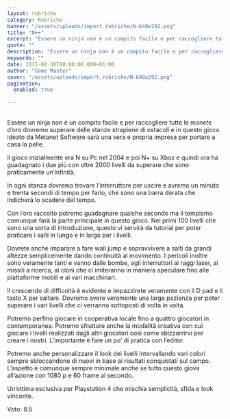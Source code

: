 ```yaml
---
layout: rubriche
category: Rubriche
banner: "/assets/uploads/import.rubriche/N-640x292.png"
title: "N++"
excerpt: "Essere un ninja non è un compito facile e per raccogliere tutte le monete d’oro dovremo superare delle stanze strapiene di ostacoli e in questo gioco ideato da Metanet Software sarà una vera e propria impresa per portare a casa la pelle. Il gioco inizialmente era N su Pc nel 2004 e poi N+ su [&hellip"
quote: ""
description: "Essere un ninja non è un compito facile e per raccogliere tutte le monete d’oro dovremo superare delle stanze strapiene di ostacoli e in questo gioco ideato da Metanet Software sarà una vera e propria impresa per portare a casa la pelle. Il gioco inizialmente era N su Pc nel 2004 e poi N+ su [&hellip"
keywords: ""
date: 2015-08-30T00:00:00.000+01:00
author: "Game Master"
cover: "/assets/uploads/import.rubriche/N-640x292.png"
pagination:
  enabled: true

---
```


[](https://hotmc.com/wp-content/uploads/2015/08/N.png)  
Essere un ninja non è un compito facile e per raccogliere tutte le monete d’oro dovremo superare delle stanze strapiene di ostacoli e in questo gioco ideato da Metanet Software sarà una vera e propria impresa per portare a casa la pelle.

Il gioco inizialmente era N su Pc nel 2004 e poi N+ su Xbox e quindi ora ha guadagnato i due più con oltre 2000 livelli da superare che sono praticamente un’infinità.

In ogni stanza dovremo trovare l’interruttore per uscire e avremo un minuto e trenta secondi di tempo per farlo, che sono una barra dorata che indicherà lo scadere del tempo.

Con l’oro raccolto potremo guadagnare qualche secondo ma il tempismo comunque farà la parte principale in questo gioco. Nei primi 100 livelli che sono una sorta di introduzione, questo vi servirà da tutorial per poter praticare i salti in lungo e in largo per i livelli.

Dovrete anche imparare a fare wall jump e sopravvivere a salti da grandi altezze semplicemente dando continuità al movimento. I pericoli inoltre sono veramente tanti e vanno dalle bombe, agli interruttori ai raggi laser, ai missili a ricerca, ai cloni che ci imiteranno in maniera speculare fino alle piattaforme mobili e ai vari macchinari.

[](https://hotmc.com/wp-content/uploads/2015/08/N-2.jpg)

Il crescendo di difficoltà è evidente e impazzirete veramente con il D pad e il tasto X per saltare. Dovremo avere veramente una larga pazienza per poter superare i vari livelli che ci verranno sottoposti di volta in volta.

Potremo perfino giocare in cooperativa locale fino a quattro giocatori in contemporanea. Potremo sfruttare anche la modalità creativa con cui giocare i livelli realizzati dagli altri giocatori così come sbizzarrirvi per creare i nostri. L’importante è fare un po’ di pratica con l’editor.

Potremo anche personalizzare il look dei livelli intervallando vari colori sempre sbloccandone di nuovi in base ai risultati conquistati sul campo. L’aspetto è comunque sempre minimale anche se tutto questo giova all’azione con 1080 p e 60 frame al secondo.

Un’ottima esclusiva per Playstation 4 che mischia semplicità, sfida e look vincente.

Voto: 8.5